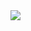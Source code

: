 <img src="https://raw.githubusercontent.com/garry0325/Teleport-Demo/main/Teleport-demo.gif" loop=infinite>

